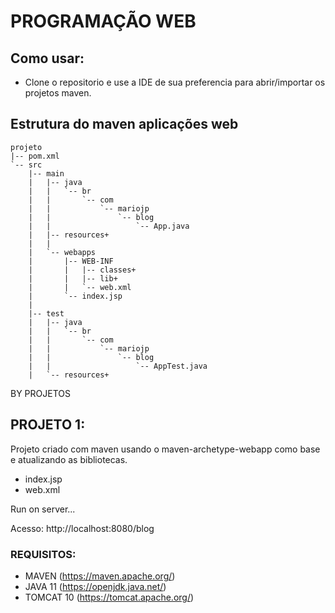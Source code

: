 # PROGRAMAÇÃO WEB 

## Como usar:
- Clone o repositorio e use a IDE de sua preferencia para abrir/importar os projetos maven.

## Estrutura do maven aplicações web
````
projeto
|-- pom.xml
`-- src
    |-- main
    |   |-- java
    |   |   `-- br
    |   |       `-- com           
    |   |           `-- mariojp
    |   |               `-- blog
    |   |                   `-- App.java
    |   |-- resources+
    |   |
    |   `-- webapps
    |       |-- WEB-INF
    |       |   |-- classes+
    |       |   |-- lib+
    |       |   `-- web.xml   
    |       `-- index.jsp
    | 
    |-- test
    |   |-- java
    |   |   `-- br
    |   |       `-- com           
    |   |           `-- mariojp
    |   |               `-- blog
    |   |                   `-- AppTest.java
    |   `-- resources+ 

````
BY PROJETOS

## PROJETO 1:

Projeto criado com maven usando o maven-archetype-webapp como base e atualizando as bibliotecas.

- index.jsp 
- web.xml

Run on server...

Acesso: http://localhost:8080/blog


### REQUISITOS:
- MAVEN (https://maven.apache.org/)
- JAVA 11 (https://openjdk.java.net/)
- TOMCAT 10 (https://tomcat.apache.org/)

